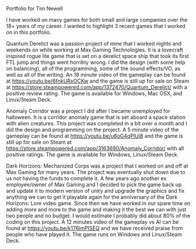 Portfolio for Tim Newell

I have worked on many games for both small and large companies over the 18+ years of my career.  I wanted to highlight 3 recent games that I worked on in this portfolio.

Quantum Derelict was a passion project of mine that I worked nights and weekends on while working at Max Gaming Technologies.  It is a lovecraft inspired rogue lite game that is set on a derelict space ship that took its first FTL jump and things went horribly wrong.  I did the design (with some help on balancing), all of the programming, some of the sound effects/VO, as well as all of the writing.  An 18 minute video of the gameplay can be found at https://youtu.be/6fnkURxOCKw and the game is still up for sale on Steam at https://store.steampowered.com/app/1372470/Quantum_Derelict/ with a positive review rating.  The game is available for Windows, Mac OSX, and Linux/Steam Deck.

Anomaly Corridor was a project I did after I became unemployed for halloween.  It is a corridor anomaly game that is set aboard a space station with alien creatures.  This project was completed in a bit over a month and I did the design and programming on the project.  A 5 minute video of the gameplay can be found at https://youtu.be/u6oG4qPlUi8 and the game is still up for sale on Steam at https://store.steampowered.com/app/3163690/Anomaly_Corridor/ with all positive ratings.  The game is available for Windows, Linux/Steam Deck.

Dark Horizons: Mechanized Corps was a project that I worked on and off at Max Gaming for many years.  The project was eventually shut down due to us not having the funds to complete it.  A few years ago another ex employee/owner of Max Gaming and I decided to pick the game back up and update it to modern version of unity and upgrade the graphics and fix anything we can to get it playable again for the anniversary of the Dark Horizons: Lore video game.  Since then we have worked in our spare time on adding more and more to the game and making it the best we can with just two people and no budget.  I would estimate I probably did about 80% of the coding on this project.  A 12 minutes video of the gameplay vs AI can be found at https://youtu.be/k176lmPISEQ and we have received praise from people who have played it.  The game runs on Windows and Linux/Steam Deck.
